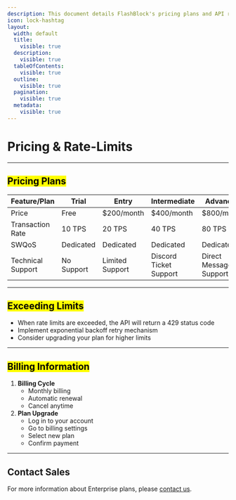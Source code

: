 ```yaml
---
description: This document details FlashBlock's pricing plans and API rate limits.
icon: lock-hashtag
layout:
  width: default
  title:
    visible: true
  description:
    visible: true
  tableOfContents:
    visible: true
  outline:
    visible: true
  pagination:
    visible: true
  metadata:
    visible: true
---
```


# Pricing & Rate-Limits

***

## <mark style="color:$success;">Pricing Plans</mark> <a href="#pricing-plans" id="pricing-plans"></a>

| Feature/Plan      | Trial      | Entry           | Intermediate           | Advanced               | Enterprise             |
| ----------------- | ---------- | --------------- | ---------------------- | ---------------------- | ---------------------- |
| Price             | Free       | $200/month      | $400/month             | $800/month             | Custom                 |
| Transaction Rate  | 10 TPS     | 20 TPS          | 40 TPS                 | 80 TPS                 | 100+ TPS               |
| SWQoS             | Dedicated  | Dedicated       | Dedicated              | Dedicated              | Dedicated              |
| Technical Support | No Support | Limited Support | Discord Ticket Support | Direct Message Support | Direct Message Support |

***

## <mark style="color:$success;">Exceeding Limits</mark> <a href="#exceeding-limits" id="exceeding-limits"></a>

* When rate limits are exceeded, the API will return a 429 status code
* Implement exponential backoff retry mechanism
* Consider upgrading your plan for higher limits

***

## <mark style="color:$success;">Billing Information</mark> <a href="#billing-information" id="billing-information"></a>

1. **Billing Cycle**
   * Monthly billing
   * Automatic renewal
   * Cancel anytime
2. **Plan Upgrade**
   * Log in to your account
   * Go to billing settings
   * Select new plan
   * Confirm payment

***

## Contact Sales <a href="#contact-sales" id="contact-sales"></a>

For more information about Enterprise plans, please [contact us](contact-us.md).

